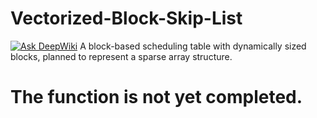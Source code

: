 # Vectorized-Block-Skip-List
[![Ask DeepWiki](https://deepwiki.com/badge.svg)](https://deepwiki.com/IMSDcrueoft/Vectorized-Block-Skip-List)
A block-based scheduling table with dynamically sized blocks, planned to represent a sparse array structure.

# The function is not yet completed.